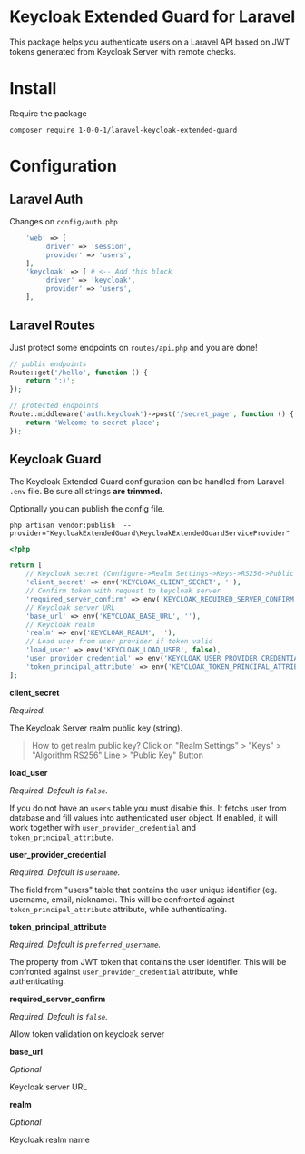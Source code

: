# Keycloak Extended Guard for Laravel

This package helps you authenticate users on a Laravel API based on JWT tokens generated from Keycloak Server with remote checks.

# Install
Require the package
```
composer require 1-0-0-1/laravel-keycloak-extended-guard
```

# Configuration

## Laravel Auth

Changes on `config/auth.php`
```php
    'web' => [
        'driver' => 'session',
        'provider' => 'users',
    ],
    'keycloak' => [ # <-- Add this block
        'driver' => 'keycloak',
        'provider' => 'users',
    ],
```
## Laravel Routes
Just protect some endpoints on `routes/api.php` and you are done!

```php
// public endpoints
Route::get('/hello', function () {
    return ':)';
});

// protected endpoints
Route::middleware('auth:keycloak')->post('/secret_page', function () {
    return 'Welcome to secret place';
});
```

## Keycloak Guard
The Keycloak Extended Guard configuration can be handled from Laravel `.env` file. Be sure all strings **are trimmed.**

Optionally you can publish the config file.

```
php artisan vendor:publish  --provider="KeycloakExtendedGuard\KeycloakExtendedGuardServiceProvider"
```


```php
<?php

return [
    // Keycloak secret (Configure->Realm Settings->Keys->RS256->Public key)
    'client_secret' => env('KEYCLOAK_CLIENT_SECRET', ''),
    // Confirm token with request to keycloak server
    'required_server_confirm' => env('KEYCLOAK_REQUIRED_SERVER_CONFIRM', false),
    // Keycloak server URL
    'base_url' => env('KEYCLOAK_BASE_URL', ''),
    // Keycloak realm
    'realm' => env('KEYCLOAK_REALM', ''),
    // Load user from user provider if token valid
    'load_user' => env('KEYCLOAK_LOAD_USER', false),
    'user_provider_credential' => env('KEYCLOAK_USER_PROVIDER_CREDENTIAL', 'username'),
    'token_principal_attribute' => env('KEYCLOAK_TOKEN_PRINCIPAL_ATTRIBUTE', 'preferred_username'),
];
```
**client_secret**

*Required.*

The Keycloak Server realm public key (string).
> How to get realm public key? Click on "Realm Settings" > "Keys" > "Algorithm RS256" Line > "Public Key" Button

**load_user**

*Required. Default is `false`.*

If you do not have an `users` table you must disable this.
It fetchs user from database and fill values into authenticated user object. If enabled, it will work together with `user_provider_credential` and `token_principal_attribute`.

**user_provider_credential**

*Required. Default is `username`.*

The field from "users" table that contains the user unique identifier (eg.  username, email, nickname). This will be confronted against  `token_principal_attribute` attribute, while authenticating.

**token_principal_attribute**

*Required. Default is `preferred_username`.*

The property from JWT token that contains the user identifier.
This will be confronted against  `user_provider_credential` attribute, while authenticating.

**required_server_confirm**

*Required. Default is `false`.*

Allow token validation on keycloak server

**base_url**

*Optional*

Keycloak server URL

 **realm**

*Optional*

Keycloak realm name
